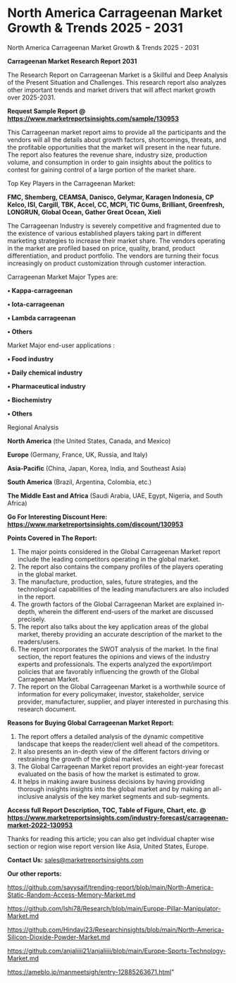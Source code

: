 # North America Carrageenan Market Growth & Trends 2025 - 2031
North America Carrageenan Market Growth & Trends 2025 - 2031

<strong>Carrageenan Market Research Report 2031</strong>

The Research Report on Carrageenan Market is a Skillful and Deep Analysis of the Present Situation and Challenges. This research report also analyzes other important trends and market drivers that will affect market growth over 2025-2031.

<strong>Request Sample Report @ <a href=https://www.marketreportsinsights.com/sample/130953>https://www.marketreportsinsights.com/sample/130953</a></strong>

This Carrageenan market report aims to provide all the participants and the vendors will all the details about growth factors, shortcomings, threats, and the profitable opportunities that the market will present in the near future. The report also features the revenue share, industry size, production volume, and consumption in order to gain insights about the politics to contest for gaining control of a large portion of the market share.

Top Key Players in the Carrageenan Market:

<strong>FMC, Shemberg, CEAMSA, Danisco, Gelymar, Karagen Indonesia, CP Kelco, ISI, Cargill, TBK, Accel, CC, MCPI, TIC Gums, Brilliant, Greenfresh, LONGRUN, Global Ocean, Gather Great Ocean, Xieli</strong>

The Carrageenan Industry is severely competitive and fragmented due to the existence of various established players taking part in different marketing strategies to increase their market share. The vendors operating in the market are profiled based on price, quality, brand, product differentiation, and product portfolio. The vendors are turning their focus increasingly on product customization through customer interaction.

Carrageenan Market Major Types are:

<strong>• Kappa-carrageenan

• Iota-carrageenan

• Lambda carrageenan

• Others</strong>

Market Major end-user applications :

<strong>• Food industry

• Daily chemical industry

• Pharmaceutical industry

• Biochemistry

• Others</strong>

Regional Analysis

</u><strong><b>North America</b></strong> (the United States, Canada, and Mexico)

<strong><b>Europe </b></strong>(Germany, France, UK, Russia, and Italy)

<strong><b>Asia-Pacific</b></strong> (China, Japan, Korea, India, and Southeast Asia)

<strong><b>South America</b></strong> (Brazil, Argentina, Colombia, etc.)

<strong><b>The Middle East and Africa</b></strong> (Saudi Arabia, UAE, Egypt, Nigeria, and South Africa)

<strong>Go For Interesting Discount Here: <a href=https://www.marketreportsinsights.com/discount/130953>https://www.marketreportsinsights.com/discount/130953</a></strong>

<strong>Points Covered in The Report:</strong>
<ol>
  <li>The major points considered in the Global Carrageenan Market report include the leading competitors operating in the global market.</li>
  <li>The report also contains the company profiles of the players operating in the global market.</li>
  <li>The manufacture, production, sales, future strategies, and the technological capabilities of the leading manufacturers are also included in the report.</li>
  <li>The growth factors of the Global Carrageenan Market are explained in-depth, wherein the different end-users of the market are discussed precisely.</li>
  <li>The report also talks about the key application areas of the global market, thereby providing an accurate description of the market to the readers/users.</li>
  <li>The report incorporates the SWOT analysis of the market. In the final section, the report features the opinions and views of the industry experts and professionals. The experts analyzed the export/import policies that are favorably influencing the growth of the Global Carrageenan Market.</li>
  <li>The report on the Global Carrageenan Market is a worthwhile source of information for every policymaker, investor, stakeholder, service provider, manufacturer, supplier, and player interested in purchasing this research document.</li>
</ol>
<strong>Reasons for Buying Global Carrageenan Market Report:</strong>

<ol>
  <li>The report offers a detailed analysis of the dynamic competitive landscape that keeps the reader/client well ahead of the competitors.</li>
  <li>It also presents an in-depth view of the different factors driving or restraining the growth of the global market.</li>
  <li>The Global Carrageenan Market report provides an eight-year forecast evaluated on the basis of how the market is estimated to grow.</li>
  <li>It helps in making aware business decisions by having providing thorough insights insights into the global market and by making an all-inclusive analysis of the key market segments and sub-segments.</li>
</ol>
<strong>Access full Report Description, TOC, Table of Figure, Chart, etc. @ <a href=https://www.marketreportsinsights.com/industry-forecast/carrageenan-market-2022-130953>https://www.marketreportsinsights.com/industry-forecast/carrageenan-market-2022-130953</a></strong>


Thanks for reading this article; you can also get individual chapter wise section or region wise report version like Asia, United States, Europe.

<strong>Contact Us:</strong>
sales@marketreportsinsights.com

<strong>Our other reports:</strong>

<a href=https://github.com/sayysaif/trending-report/blob/main/North-America-Static-Random-Access-Memory-Market.md>https://github.com/sayysaif/trending-report/blob/main/North-America-Static-Random-Access-Memory-Market.md</a>

<a href=https://github.com/Ishi78/Research/blob/main/Europe-Pillar-Manipulator-Market.md>https://github.com/Ishi78/Research/blob/main/Europe-Pillar-Manipulator-Market.md</a>

<a href=https://github.com/Hindavi23/Researchinsights/blob/main/North-America-Silicon-Dioxide-Powder-Market.md>https://github.com/Hindavi23/Researchinsights/blob/main/North-America-Silicon-Dioxide-Powder-Market.md</a>

<a href=https://github.com/anjaliiii21/anjaliiii/blob/main/Europe-Sports-Technology-Market.md>https://github.com/anjaliiii21/anjaliiii/blob/main/Europe-Sports-Technology-Market.md</a>

<a href=https://ameblo.jp/manmeetsigh/entry-12885263671.html>https://ameblo.jp/manmeetsigh/entry-12885263671.html</a>"
